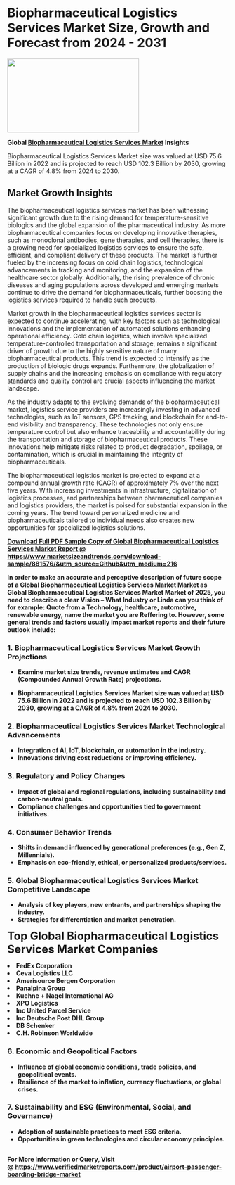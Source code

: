 <H1>Biopharmaceutical Logistics Services Market Size, Growth and Forecast from 2024 - 2031</H1><img class="aligncenter size-medium wp-image-584254" src="https://thirdeyenews.in/wp-content/uploads/2024/09/Global-Market-Research-300x168.jpeg" alt="" width="300" height="168" /><p><strong>Global&nbsp;<a href="https://www.marketsizeandtrends.com/download-sample/881576/&amp;utm_source=Github&utm_medium=216">Biopharmaceutical Logistics Services Market</a> Insights</strong></p><p>Biopharmaceutical Logistics Services Market size was valued at USD 75.6 Billion in 2022 and is projected to reach USD 102.3 Billion by 2030, growing at a CAGR of 4.8% from 2024 to 2030.</p><p><h2>Market Growth Insights</h2> <p>The biopharmaceutical logistics services market has been witnessing significant growth due to the rising demand for temperature-sensitive biologics and the global expansion of the pharmaceutical industry. As more biopharmaceutical companies focus on developing innovative therapies, such as monoclonal antibodies, gene therapies, and cell therapies, there is a growing need for specialized logistics services to ensure the safe, efficient, and compliant delivery of these products. The market is further fueled by the increasing focus on cold chain logistics, technological advancements in tracking and monitoring, and the expansion of the healthcare sector globally. Additionally, the rising prevalence of chronic diseases and aging populations across developed and emerging markets continue to drive the demand for biopharmaceuticals, further boosting the logistics services required to handle such products.</p> <p><strong><a href="#"></a></strong></p> <p>Market growth in the biopharmaceutical logistics services sector is expected to continue accelerating, with key factors such as technological innovations and the implementation of automated solutions enhancing operational efficiency. Cold chain logistics, which involve specialized temperature-controlled transportation and storage, remains a significant driver of growth due to the highly sensitive nature of many biopharmaceutical products. This trend is expected to intensify as the production of biologic drugs expands. Furthermore, the globalization of supply chains and the increasing emphasis on compliance with regulatory standards and quality control are crucial aspects influencing the market landscape.</p> <p>As the industry adapts to the evolving demands of the biopharmaceutical market, logistics service providers are increasingly investing in advanced technologies, such as IoT sensors, GPS tracking, and blockchain for end-to-end visibility and transparency. These technologies not only ensure temperature control but also enhance traceability and accountability during the transportation and storage of biopharmaceutical products. These innovations help mitigate risks related to product degradation, spoilage, or contamination, which is crucial in maintaining the integrity of biopharmaceuticals.</p> <p>The biopharmaceutical logistics market is projected to expand at a compound annual growth rate (CAGR) of approximately 7% over the next five years. With increasing investments in infrastructure, digitalization of logistics processes, and partnerships between pharmaceutical companies and logistics providers, the market is poised for substantial expansion in the coming years. The trend toward personalized medicine and biopharmaceuticals tailored to individual needs also creates new opportunities for specialized logistics solutions.</p> <p><strong><a href="#"></p><p><span class=""><strong>Download Full PDF Sample Copy of Global Biopharmaceutical Logistics Services Market Report</strong> @ <a href="https://www.marketsizeandtrends.com/download-sample/881576/&amp;utm_source=Github&utm_medium=216" target="_blank">https://www.marketsizeandtrends.com/download-sample/881576/&amp;utm_source=Github&utm_medium=216</a></span></p><p>In order to make an accurate and perceptive description of future scope of a Global&nbsp;Biopharmaceutical Logistics Services Market Market as Global&nbsp;Biopharmaceutical Logistics Services Market Market of 2025, you need to describe a clear Vision &ndash; What Industry or Linda can you think of for example: Quote from a Technology, healthcare, automotive, renewable energy, name the market you are Reffering to. However, some general trends and factors usually impact market reports and their future outlook include:</p><h3>1.&nbsp;<strong>Biopharmaceutical Logistics Services Market Growth Projections</strong></h3><ul><li>Examine market size trends, revenue estimates and CAGR (Compounded Annual Growth Rate) projections.</li><li><p>Biopharmaceutical Logistics Services Market size was valued at USD 75.6 Billion in 2022 and is projected to reach USD 102.3 Billion by 2030, growing at a CAGR of 4.8% from 2024 to 2030.</p></li></ul><h3>2.&nbsp;<strong>Biopharmaceutical Logistics Services Market Technological Advancements</strong></h3><ul><li>Integration of AI, IoT, blockchain, or automation in the industry.</li><li>Innovations driving cost reductions or improving efficiency.</li></ul><h3>3.&nbsp;<strong>Regulatory and Policy Changes</strong></h3><ul><li>Impact of global and regional regulations, including sustainability and carbon-neutral goals.</li><li>Compliance challenges and opportunities tied to government initiatives.</li></ul><h3>4.&nbsp;<strong>Consumer Behavior Trends</strong></h3><ul><li>Shifts in demand influenced by generational preferences (e.g., Gen Z, Millennials).</li><li>Emphasis on eco-friendly, ethical, or personalized products/services.</li></ul><h3>5.&nbsp;<strong>Global Biopharmaceutical Logistics Services Market Competitive Landscape</strong></h3><ul><li>Analysis of key players, new entrants, and partnerships shaping the industry.</li><li>Strategies for differentiation and market penetration.</li></ul><p data-pm-slice="1 1 []"><span style="color: inherit; font-family: inherit; font-size: 25px;">Top Global Biopharmaceutical Logistics Services Market Companies</span></p><div class="" data-test-id=""><p><li>FedEx Corporation</li><li> Ceva Logistics LLC</li><li> Amerisource Bergen Corporation</li><li> Panalpina Group</li><li> Kuehne + Nagel International AG</li><li> XPO Logistics</li><li> Inc United Parcel Service</li><li> Inc Deutsche Post DHL Group</li><li> DB Schenker</li><li> C.H. Robinson Worldwide</li></p></div><h3>6.&nbsp;<strong>Economic and Geopolitical Factors</strong></h3><ul><li>Influence of global economic conditions, trade policies, and geopolitical events.</li><li>Resilience of the market to inflation, currency fluctuations, or global crises.</li></ul><h3>7.&nbsp;<strong>Sustainability and ESG (Environmental, Social, and Governance)</strong></h3><ul><li>Adoption of sustainable practices to meet ESG criteria.</li><li>Opportunities in green technologies and circular economy principles.</li></ul><h2><strong style="font-size: 14px;">For More Information or Query, Visit @&nbsp;</strong><a style="background-color: #ffffff; font-size: 14px;" href="https://www.marketsizeandtrends.com/report/biopharmaceutical-logistics-services-market/" target="_blank">https://www.verifiedmarketreports.com/product/airport-passenger-boarding-bridge-market</a></h2>
